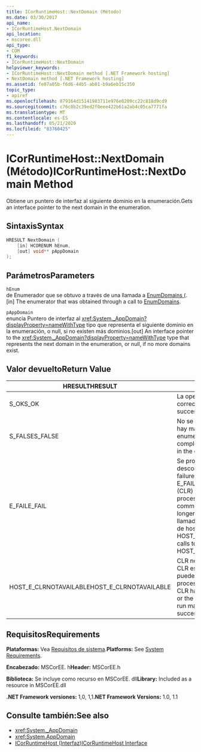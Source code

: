 ```yaml
---
title: ICorRuntimeHost::NextDomain (Método)
ms.date: 03/30/2017
api_name:
- ICorRuntimeHost.NextDomain
api_location:
- mscoree.dll
api_type:
- COM
f1_keywords:
- ICorRuntimeHost::NextDomain
helpviewer_keywords:
- ICorRuntimeHost::NextDomain method [.NET Framework hosting]
- NextDomain method [.NET Framework hosting]
ms.assetid: fe07a05b-f6d6-44b5-ab01-b9a6eb15c350
topic_type:
- apiref
ms.openlocfilehash: 079164d15141983711e976e0209cc22c818d9cd9
ms.sourcegitcommit: c76c8b2c39ed2f0eee422b61a2ab4c05ca7771fa
ms.translationtype: MT
ms.contentlocale: es-ES
ms.lasthandoff: 05/21/2020
ms.locfileid: "83760425"
---
```

# <a name="icorruntimehostnextdomain-method"></a><span data-ttu-id="3c31d-102">ICorRuntimeHost::NextDomain (Método)</span><span class="sxs-lookup"><span data-stu-id="3c31d-102">ICorRuntimeHost::NextDomain Method</span></span>
<span data-ttu-id="3c31d-103">Obtiene un puntero de interfaz al siguiente dominio en la enumeración.</span><span class="sxs-lookup"><span data-stu-id="3c31d-103">Gets an interface pointer to the next domain in the enumeration.</span></span>  
  
## <a name="syntax"></a><span data-ttu-id="3c31d-104">Sintaxis</span><span class="sxs-lookup"><span data-stu-id="3c31d-104">Syntax</span></span>  
  
```cpp  
HRESULT NextDomain (  
    [in] HCORENUM hEnum,  
    [out] void** pAppDomain  
);  
```  
  
## <a name="parameters"></a><span data-ttu-id="3c31d-105">Parámetros</span><span class="sxs-lookup"><span data-stu-id="3c31d-105">Parameters</span></span>  
 `hEnum`  
 <span data-ttu-id="3c31d-106">de Enumerador que se obtuvo a través de una llamada a [EnumDomains (](icorruntimehost-enumdomains-method.md).</span><span class="sxs-lookup"><span data-stu-id="3c31d-106">[in] The enumerator that was obtained through a call to [EnumDomains](icorruntimehost-enumdomains-method.md).</span></span>  
  
 `pAppDomain`  
 <span data-ttu-id="3c31d-107">enuncia Puntero de interfaz al <xref:System._AppDomain?displayProperty=nameWithType> tipo que representa el siguiente dominio en la enumeración, o null, si no existen más dominios.</span><span class="sxs-lookup"><span data-stu-id="3c31d-107">[out] An interface pointer to the <xref:System._AppDomain?displayProperty=nameWithType> type that represents the next domain in the enumeration, or null, if no more domains exist.</span></span>  
  
## <a name="return-value"></a><span data-ttu-id="3c31d-108">Valor devuelto</span><span class="sxs-lookup"><span data-stu-id="3c31d-108">Return Value</span></span>  
  
|<span data-ttu-id="3c31d-109">HRESULT</span><span class="sxs-lookup"><span data-stu-id="3c31d-109">HRESULT</span></span>|<span data-ttu-id="3c31d-110">Descripción</span><span class="sxs-lookup"><span data-stu-id="3c31d-110">Description</span></span>|  
|-------------|-----------------|  
|<span data-ttu-id="3c31d-111">S_OK</span><span class="sxs-lookup"><span data-stu-id="3c31d-111">S_OK</span></span>|<span data-ttu-id="3c31d-112">La operación se realizó correctamente.</span><span class="sxs-lookup"><span data-stu-id="3c31d-112">The operation was successful.</span></span>|  
|<span data-ttu-id="3c31d-113">S_FALSE</span><span class="sxs-lookup"><span data-stu-id="3c31d-113">S_FALSE</span></span>|<span data-ttu-id="3c31d-114">No se pudo completar la operación o no hay más dominios en la enumeración.</span><span class="sxs-lookup"><span data-stu-id="3c31d-114">The operation failed to complete, or there are no more domains in the enumeration.</span></span>|  
|<span data-ttu-id="3c31d-115">E_FAIL</span><span class="sxs-lookup"><span data-stu-id="3c31d-115">E_FAIL</span></span>|<span data-ttu-id="3c31d-116">Se produjo un error grave desconocido.</span><span class="sxs-lookup"><span data-stu-id="3c31d-116">An unknown, catastrophic failure occurred.</span></span> <span data-ttu-id="3c31d-117">Si un método devuelve E_FAIL, el Common Language Runtime (CLR) ya no se puede usar en el proceso.</span><span class="sxs-lookup"><span data-stu-id="3c31d-117">If a method returns E_FAIL, the common language runtime (CLR) is no longer usable in the process.</span></span> <span data-ttu-id="3c31d-118">Las llamadas subsiguientes a cualquier API de hospedaje devuelven HOST_E_CLRNOTAVAILABLE.</span><span class="sxs-lookup"><span data-stu-id="3c31d-118">Subsequent calls to any hosting APIs return HOST_E_CLRNOTAVAILABLE.</span></span>|  
|<span data-ttu-id="3c31d-119">HOST_E_CLRNOTAVAILABLE</span><span class="sxs-lookup"><span data-stu-id="3c31d-119">HOST_E_CLRNOTAVAILABLE</span></span>|<span data-ttu-id="3c31d-120">CLR no se ha cargado en un proceso o CLR está en un estado en el que no puede ejecutar código administrado ni procesar la llamada correctamente.</span><span class="sxs-lookup"><span data-stu-id="3c31d-120">The CLR has not been loaded into a process, or the CLR is in a state in which it cannot run managed code or process the call successfully.</span></span>|  
  
## <a name="requirements"></a><span data-ttu-id="3c31d-121">Requisitos</span><span class="sxs-lookup"><span data-stu-id="3c31d-121">Requirements</span></span>  
 <span data-ttu-id="3c31d-122">**Plataformas:** Vea [Requisitos de sistema](../../get-started/system-requirements.md).</span><span class="sxs-lookup"><span data-stu-id="3c31d-122">**Platforms:** See [System Requirements](../../get-started/system-requirements.md).</span></span>  
  
 <span data-ttu-id="3c31d-123">**Encabezado:** MSCorEE. h</span><span class="sxs-lookup"><span data-stu-id="3c31d-123">**Header:** MSCorEE.h</span></span>  
  
 <span data-ttu-id="3c31d-124">**Biblioteca:** Se incluye como recurso en MSCorEE. dll</span><span class="sxs-lookup"><span data-stu-id="3c31d-124">**Library:** Included as a resource in MSCorEE.dll</span></span>  
  
 <span data-ttu-id="3c31d-125">**.NET Framework versiones:** 1,0, 1,1</span><span class="sxs-lookup"><span data-stu-id="3c31d-125">**.NET Framework Versions:** 1.0, 1.1</span></span>  
  
## <a name="see-also"></a><span data-ttu-id="3c31d-126">Consulte también:</span><span class="sxs-lookup"><span data-stu-id="3c31d-126">See also</span></span>

- <xref:System._AppDomain>
- <xref:System.AppDomain>
- [<span data-ttu-id="3c31d-127">ICorRuntimeHost (Interfaz)</span><span class="sxs-lookup"><span data-stu-id="3c31d-127">ICorRuntimeHost Interface</span></span>](icorruntimehost-interface.md)

